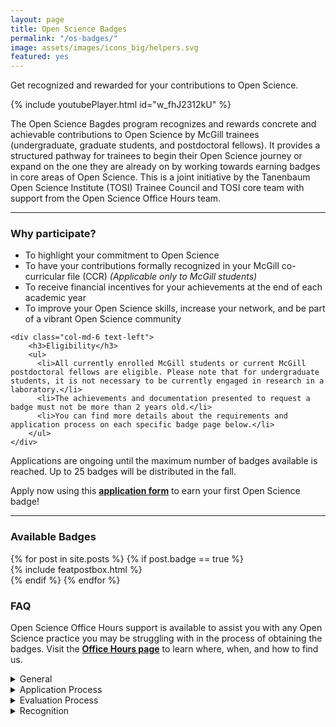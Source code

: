 ```yaml
---
layout: page
title: Open Science Badges
permalink: "/os-badges/"
image: assets/images/icons_big/helpers.svg
featured: yes
---
```

<!--- This first line will be displayed on the landing page with the Post title--->
Get recognized and rewarded for your contributions to Open Science.

<!---
<div class="row align-items-end justify-content-between">
    <div class="col-md-6">
      <p class="lead text-lg-left text-left">
        This initiative provides a structured pathway for trainees to begin their Open Science journey or expand on the one they are already on by working towards earning badges in core areas of Open Science. 
      </p>
    </div>
    <div class="col-md-6 text-right pl-0 pl-lg-6 mt-4 mb-3">
        {% include youtubePlayer.html id="w_fhJ2312kU" %}
    </div>
</div>

<hr>
--->

{% include youtubePlayer.html id="w_fhJ2312kU" %}

The Open Science Bagdes program recognizes and rewards concrete and achievable contributions to Open Science by McGill trainees (undergraduate, graduate students, and postdoctoral fellows). It provides a structured pathway for trainees to begin their Open Science journey or expand on the one they are already on by working towards earning badges in core areas of Open Science. This is a joint initiative by the Tanenbaum Open Science Institute (TOSI) Trainee Council and TOSI core team with support from the Open Science Office Hours team.  

<hr>

<div class="row align-items-end justify-content-between">
    <div class="col-md-6">
        <h3>Why participate?</h3>
        <ul>
          <li>To highlight your commitment to Open Science</li>
          <li>To have your contributions formally recognized in your McGill co-curricular file (CCR) <i>(Applicable only to McGill students)</i></li>
          <li>To receive financial incentives for your achievements at the end of each academic year</li>
          <li>To improve your Open Science skills, increase your network, and be part of a vibrant Open Science community</li>
        </ul> 
    </div>
    
    <div class="col-md-6 text-left">
        <h3>Eligibility</h3>
        <ul>
          <li>All currently enrolled McGill students or current McGill postdoctoral fellows are eligible. Please note that for undergraduate students, it is not necessary to be currently engaged in research in a laboratory.</li>
          <li>The achievements and documentation presented to request a badge must not be more than 2 years old.</li>
          <li>You can find more details about the requirements and application process on each specific badge page below.</li>
        </ul>
    </div>
</div>

Applications are ongoing until the maximum number of badges available is reached. Up to 25 badges will be distributed in the fall.

Apply now using this <b><a href="https://forms.office.com/r/RgvPaw12m2">application form</a></b> to earn your first Open Science badge! 

<hr>

### Available Badges
<!-- Featured Posts
================================================== -->
<section class="row justify-content-center text-center">
  {% for post in site.posts %}
      {% if post.badge == true %}
          <div class="col-md-4 mb-5">
          {% include featpostbox.html %}
          </div>
      {% endif %}
  {% endfor %}
</section>

### FAQ

Open Science Office Hours support is available to assist you with any Open Science practice you may be struggling with in the process of obtaining the badges.
Visit the **[Office Hours page](https://openscienceofficehours.github.io/osoh_website/office-hours/)** to learn where, when, and how to find us.

<details>
<summary>General</summary>

<h5>Why is Open Science important?</h5>
Open Science implements transparency and reproducibility in scientific research while contributing to the standardization
and integrity of scientific research and the creation of a highly collaborative community to advance science for the benefit of humanity.
Implementing Open Science also benefits you and your lab: it makes your research more efficient and more likely to be cited.

<h5>Is there a hierarchy between badges?</h5> 
No, the badges are independent of each other. You can apply for and earn different badges as long as you meet the requirements for each badge. 

<h5>Do badges expire?</h5>
No, they do not expire.

<h5>Can I get support to help me improve the skills needed to earn a badge?</h5>
Yes, support is available through the Open Science Office Hours (OSOH) drop-in sessions. Consult the <a href="https://openscienceofficehours.github.io/osoh_website/office-hours/">Office Hours page</a> to learn how you can get help from the OSOH team. 


</details>

<details>
<summary>Application Process</summary>

<h5>Why should I apply for an Open Science badge?</h5>
To support and engage in Open Science initiatives in your specific area of expertise, while being rewarded and recognized for your efforts.

<h5>Who can apply for an Open Science badge?</h5>
All trainees (graduate students and postdoctoral fellows) and undergraduate students who are currently registered at McGill.

<h5>Can co-applicants come from outside the student and postdoctoral community? Can co-applicants be from an institution other than McGill?</h5>
Yes, but the main applicant must be a currently registered McGill student or postdoctoral fellow.

<h5>How do I apply for an Open Science badge?</h5>
Use this <b></b><a href="https://forms.office.com/r/RgvPaw12m2">form</a></b> to apply for an Open Science badge. The criteria for each badge can be found on their respective pages on this website. 

<h5>How recent should documents submitted as part of the application process be?</h5>
The documents provided must not be older than 2 years.

<h5>In which languages can I apply for a badge?</h5>
In French or English.

<h5>Where can I find the checklist for each badge?</h5>
A checklist is available on each badge specific page.

<h5>Can I apply for more than one badge?</h5>
Yes! You can apply for as many badges as you want with two conditions:
1. Be eligible for the badge(s) you are applying for
2. Submit different documentation for each badge.


</details>

<details>
<summary>Evaluation Process</summary>

<h5>How is the documentation scored?</h5>
A scoring rubric for each specific badge can be found on the badge's page.

<h5>Who evaluates the badges submissions?</h5>
The evaluation committee is composed of members of the TOSI Trainee Council and the TOSI core team.

<h5>How long does it take after applying to receive results?</h5>
The evaluation process is carried out on an ongoing basis and can take anywhere from a few weeks to 4 months, depending on the number of applications we receive.


</details>

<details>
<summary>Recognition</summary>

<h5>What are the advantages of earning an Open Science badge?</h5>
This badge will allow you to participate or increase your involvement in the Open Science community. It will also be a valuable asset for your professional profiles such as ResearchGate and LinkedIn, as well as for your CV.

<h5>How will a team applying to the program receive credit?</h5>
To ensure proper credit, the team must specify each member's contribution percentage and contribution order when submitting their application.

<h5>What is the financial compensation per badge?</h5>
It is 100$ per badge. Up to 25 badges will be distributed in the fall.

<h5>Can my participation in the program earn me academic credits?</h5>
The Open Science badges do not count towards McGill credits but can be officially recognized through the McGill Cross-Curricular record. 

</details>

